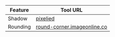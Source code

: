 | Feature  | Tool URL                                 |
|----------|------------------------------------------|
| Shadow   | [pixelied](https://pixelied.com)         |
| Rounding | [round-corner.imageonline.co](https://round-corner.imageonline.co) |